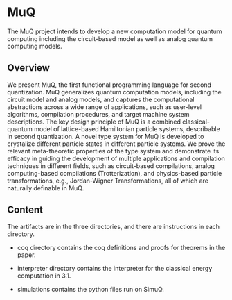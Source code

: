 # MuQ

The MuQ project intends to develop a new computation model for quantum computing including the circuit-based model as well as analog quantum computing models.

## Overview

We present MuQ, the first functional programming language for second quantization. MuQ generalizes quantum computation models, including the circuit model and analog models, and captures the computational abstractions across a wide range of applications, such as user-level algorithms, compilation procedures, and target machine system descriptions. The key design principle of MuQ is a combined classical-quantum model of lattice-based Hamiltonian particle systems, describable in second quantization. A novel type system for MuQ is developed to crystalize different particle states in different particle systems. We prove the relevant meta-theoretic properties of the type system and demonstrate its efficacy in guiding the development of multiple applications and compilation techniques in different fields, such as circuit-based compilations, analog computing-based compilations (Trotterization), and physics-based particle transformations, e.g., Jordan-Wigner Transformations, all of which are naturally definable in MuQ.

## Content

The artifacts are in the three directories, and there are instructions in each directory.

* coq directory contains the coq definitions and proofs for theorems in the paper.

* interpreter directory contains the interpreter for the classical energy computation in 3.1.

* simulations contains the python files run on SimuQ.
